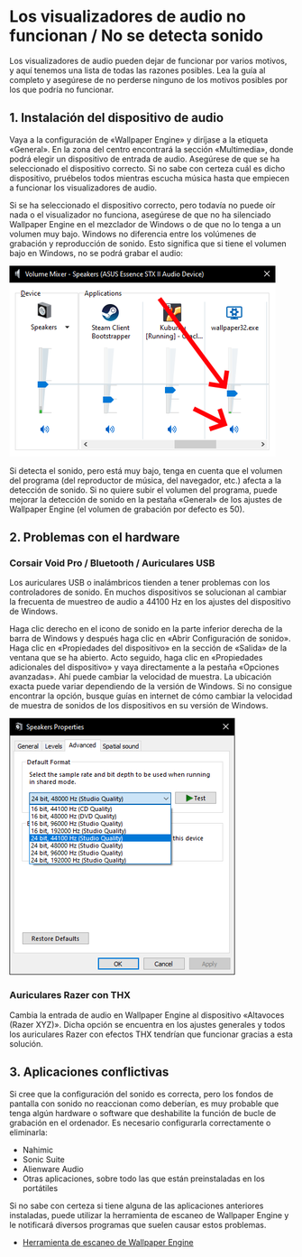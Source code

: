 # Los visualizadores de audio no funcionan / No se detecta sonido

Los visualizadores de audio pueden dejar de funcionar por varios motivos, y aquí tenemos una lista de todas las razones posibles. Lea la guía al completo y asegúrese de no perderse ninguno de los motivos posibles por los que podría no funcionar.

## 1. Instalación del dispositivo de audio
Vaya a la configuración de «Wallpaper Engine» y diríjase a la etiqueta «General». En la zona del centro encontrará la sección «Multimedia», donde podrá elegir un dispositivo de entrada de audio. Asegúrese de que se ha seleccionado el dispositivo correcto. Si no sabe con certeza cuál es dicho dispositivo, pruébelos todos mientras escucha música hasta que empiecen a funcionar los visualizadores de audio.

Si se ha seleccionado el dispositivo correcto, pero todavía no puede oír nada o el visualizador no funciona, asegúrese de que no ha silenciado Wallpaper Engine en el mezclador de Windows o de que no lo tenga a un volumen muy bajo. Windows no diferencia entre los volúmenes de grabación y reproducción de sonido. Esto significa que si tiene el volumen bajo en Windows, no se podrá grabar el audio:

![Suba el volumen y active el sonido de Wallpaper Engine en el mezclador de sonidos de Windows](./audiomixer.png)

Si detecta el sonido, pero está muy bajo, tenga en cuenta que el volumen del programa (del reproductor de música, del navegador, etc.) afecta a la detección de sonido. Si no quiere subir el volumen del programa, puede mejorar la detección de sonido en la pestaña «General» de los ajustes de Wallpaper Engine (el volumen de grabación por defecto es 50).

## 2. Problemas con el hardware

### Corsair Void Pro / Bluetooth / Auriculares USB

Los auriculares USB o inalámbricos tienden a tener problemas con los controladores de sonido. En muchos dispositivos se solucionan al cambiar la frecuenta de muestreo de audio a 44100 Hz en los ajustes del dispositivo de Windows.

Haga clic derecho en el icono de sonido en la parte inferior derecha de la barra de Windows y después haga clic en «Abrir Configuración de sonido». Haga clic en «Propiedades del dispositivo» en la sección de «Salida» de la ventana que se ha abierto. Acto seguido, haga clic en «Propiedades adicionales del dispositivo» y vaya directamente a la pestaña «Opciones avanzadas». Ahí puede cambiar la velocidad de muestra. La ubicación exacta puede variar dependiendo de la versión de Windows. Si no consigue encontrar la opción, busque guías en internet de cómo cambiar la velocidad de muestra de sonidos de los dispositivos en su versión de Windows.

![Fije la velocidad de muestra a "24 bit, 44100 Hz"](./samplingrate.png)

### Auriculares Razer con THX

Cambia la entrada de audio en Wallpaper Engine al dispositivo «Altavoces (Razer XYZ)». Dicha opción se encuentra en los ajustes generales y todos los auriculares Razer con efectos THX tendrían que funcionar gracias a esta solución.

## 3. Aplicaciones conflictivas

Si cree que la configuración del sonido es correcta, pero los fondos de pantalla con sonido no reaccionan como deberían, es muy probable que tenga algún hardware o software que deshabilite la función de bucle de grabación en el ordenador. Es necesario configurarla correctamente o eliminarla:

* Nahimic
* Sonic Suite
* Alienware Audio
* Otras aplicaciones, sobre todo las que están preinstaladas en los portátiles

Si no sabe con certeza si tiene alguna de las aplicaciones anteriores instaladas, puede utilizar la herramienta de escaneo de Wallpaper Engine y le notificará diversos programas que suelen causar estos problemas.

* [Herramienta de escaneo de Wallpaper Engine](/debug/scantool.html)

